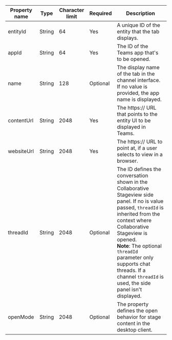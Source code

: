 | Property name | Type | Character limit | Required | Description |
| --- | --- | --- | --- | --- |
| entityId | String | 64 | Yes | A unique ID of the entity that the tab displays. |
| appId | String | 64 | Yes | The ID of the Teams app that's to be opened. |
| name | String | 128 | Optional | The display name of the tab in the channel interface. If no value is provided, the app name is displayed. |
| contentUrl | String | 2048 | Yes | The https:// URL that points to the entity UI to be displayed in Teams. |
| websiteUrl | String | 2048 | Yes | The https:// URL to point at, if a user selects to view in a browser. |
| threadId | String | 2048 | Optional | The ID defines the conversation shown in the Collaborative Stageview side panel. If no is value passed, `threadId` is inherited from the context where Collaborative Stageview is opened. <br> **Note**: The optional `threadId` parameter only supports chat threads. If a channel `threadId` is used, the side panel isn't displayed.|
| openMode | String | 2048 | Optional | The property defines the open behavior for stage content in the desktop client. |
